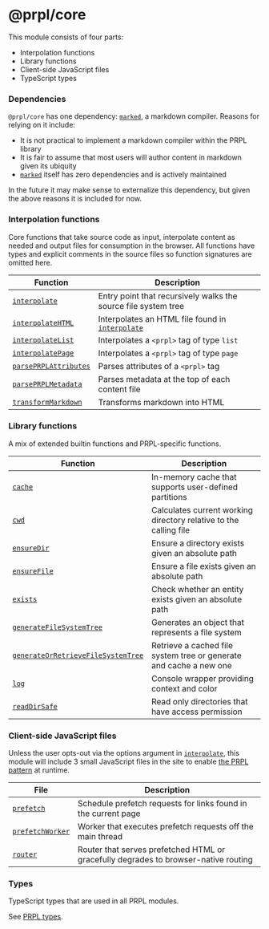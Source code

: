 # @prpl/core

This module consists of four parts:

- Interpolation functions
- Library functions
- Client-side JavaScript files
- TypeScript types

### Dependencies

`@prpl/core` has one dependency: [`marked`](https://github.com/markedjs/marked), a markdown compiler. Reasons 
for relying on it include:

- It is not practical to implement a markdown compiler within the PRPL library
- It is fair to assume that most users will author content in markdown given its ubiquity  
- [`marked`](https://github.com/markedjs/marked) itself has zero dependencies and is actively maintained

In the future it may make sense to externalize this dependency, but given the above reasons it is included for now.

### Interpolation functions

Core functions that take source code as input, interpolate content as needed and output files for consumption in the 
browser. All functions have types and explicit comments in the source files so function signatures are omitted here.

| Function | Description |
| --- | --- |
| [`interpolate`](src/interpolate/interpolate.ts) | Entry point that recursively walks the source file system tree |
| [`interpolateHTML`](src/interpolate/interpolate-html.ts) | Interpolates an HTML file found in [`interpolate`](src/interpolate/interpolate.ts) |
| [`interpolateList`](src/interpolate/interpolate-list.ts) | Interpolates a `<prpl>` tag of type `list` |
| [`interpolatePage`](src/interpolate/interpolate-page.ts) | Interpolates a `<prpl>` tag of type `page` |
| [`parsePRPLAttributes`](src/interpolate/parse-prpl-attributes.ts) | Parses attributes of a `<prpl>` tag |
| [`parsePRPLMetadata`](src/interpolate/parse-prpl-metadata.ts) | Parses metadata at the top of each content file |
| [`transformMarkdown`](src/interpolate/transform-markdown.ts) | Transforms markdown into HTML |

### Library functions

A mix of extended builtin functions and PRPL-specific functions.

| Function | Description |
| --- | --- |
| [`cache`](src/lib/cache.ts) | In-memory cache that supports user-defined partitions |
| [`cwd`](src/lib/cwd.ts) | Calculates current working directory relative to the calling file |
| [`ensureDir`](src/lib/ensure-dir.ts) | Ensure a directory exists given an absolute path |
| [`ensureFile`](src/lib/ensure-file.ts) | Ensure a file exists given an absolute path |
| [`exists`](src/lib/exists.ts) | Check whether an entity exists given an absolute path |
| [`generateFileSystemTree`](src/lib/generate-fs-tree.ts) | Generates an object that represents a file system |
| [`generateOrRetrieveFileSystemTree`](src/lib/generate-or-retrieve-fs-tree.ts) | Retrieve a cached file system tree or generate and cache a new one |
| [`log`](src/lib/log.ts) | Console wrapper providing context and color |
| [`readDirSafe`](src/lib/read-dir-safe.ts) | Read only directories that have access permission |

### Client-side JavaScript files

Unless the user opts-out via the options argument in [`interpolate`](src/interpolate/interpolate.ts), this module 
will include 3 small JavaScript files in the site to enable [the PRPL pattern](https://web.dev/apply-instant-loading-with-prpl/) at runtime.

| File | Description |
| --- | --- |
| [`prefetch`](src/client/prefetch.ts) | Schedule prefetch requests for links found in the current page |
| [`prefetchWorker`](src/client/prefetch-worker.ts) | Worker that executes prefetch requests off the main thread |
| [`router`](src/client/router.ts) | Router that serves prefetched HTML or gracefully degrades to browser-native routing |

### Types

TypeScript types that are used in all PRPL modules.

See [PRPL types](src/types/prpl.ts).